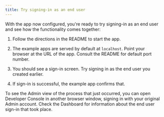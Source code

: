 ```yaml
---
title: Try signing-in as an end user
---
```


With the app now configured, you're ready to try signing-in as an end user and see how the functionality comes together:

1. Follow the directions in the README to start the app.

2. The example apps are served by default at `localhost`. Point your browser at the URL of the app. Consult the README for default port number.

3. You should see a sign-in screen. Try signing in as the end user you created earlier.

4. If sign-in is successful, the example app confirms that.

To see the Admin view of the process that just occurred, you can open Developer Console in another browser window, signing in with your original Admin account. Check the Dashboard for information about the end user sign-in that took place.

<NextSectionLink/>

